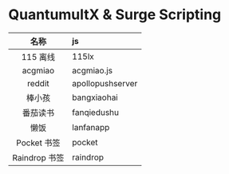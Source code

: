 # QuantumultX & Surge Scripting

|     名称      | js               |
| :-----------: | :--------------- |
|   115 离线    | 115lx            |
|    acgmiao    | acgmiao.js       |
|    reddit     | apollopushserver |
|    棒小孩     | bangxiaohai      |
|   番茄读书    | fanqiedushu      |
|     懒饭      | lanfanapp        |
|  Pocket 书签  | pocket           |
| Raindrop 书签 | raindrop         |
